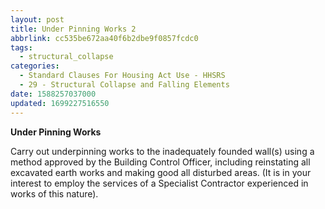 ```yaml
---
layout: post
title: Under Pinning Works 2
abbrlink: cc535be672aa40f6b2dbe9f0857fcdc0
tags:
  - structural_collapse
categories:
  - Standard Clauses For Housing Act Use - HHSRS
  - 29 - Structural Collapse and Falling Elements
date: 1588257037000
updated: 1699227516550
---
```


**Under Pinning Works**

Carry out underpinning works to the inadequately founded wall(s) using a method approved by the Building Control Officer, including reinstating all excavated earth works and making good all disturbed areas. (It is in your interest to employ the services of a Specialist Contractor experienced in works of this nature).
